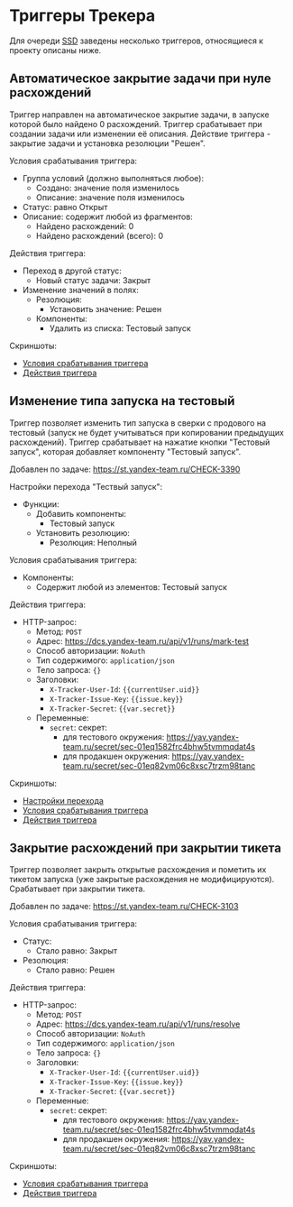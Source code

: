# Триггеры Трекера

Для очереди [SSD](https://st.yandex-team.ru/SSD) заведены несколько триггеров, относящиеся к проекту описаны ниже.

## Автоматическое закрытие задачи при нуле расхождений

Триггер направлен на автоматическое закрытие задачи, в запуске которой было найдено 0 расхождений.
Триггер срабатывает при создании задачи или изменении её описания. Действие триггера - закрытие задачи и установка резолюции "Решен".

Условия срабатывания триггера:
- Группа условий (должно выполняться любое):
  - Создано: значение поля изменилось
  - Описание: значение поля изменилось
- Статус: равно Открыт
- Описание: содержит любой из фрагментов:
  - Найдено расхождений: 0
  - Найдено расхождений (всего): 0

Действия триггера:
- Переход в другой статус:
  - Новый статус задачи: Закрыт
- Изменение значений в полях:
  - Резолюция:
    - Установить значение: Решен
  - Компоненты:
    - Удалить из списка: Тестовый запуск

Скриншоты:
- [Условия срабатывания триггера](images/triggers/close_if_zero_conditions.png)
- [Действия триггера](images/triggers/close_if_zero_actions.png)

## Изменение типа запуска на тестовый

Триггер позволяет изменить тип запуска в сверки с продового на тестовый (запуск не будет учитываться при копировании предыдущих расхождений).
Триггер срабатывает на нажатие кнопки "Тестовый запуск", которая добавляет компоненту "Тестовый запуск".

Добавлен по задаче: https://st.yandex-team.ru/CHECK-3390

Настройки перехода "Тествый запуск":
- Функции:
  - Добавить компоненты:
    - Тестовый запуск
  - Установить резолюцию:
    - Резолюция: Неполный

Условия срабатывания триггера:
- Компоненты:
  - Содержит любой из элементов: Тестовый запуск

Действия триггера:
- HTTP-запрос:
  - Метод: `POST`
  - Адрес: https://dcs.yandex-team.ru/api/v1/runs/mark-test
  - Способ авторизации: `NoAuth`
  - Тип содержимого: `application/json`
  - Тело запроса: `{}`
  - Заголовки:
    - `X-Tracker-User-Id`: `{{currentUser.uid}}`
    - `X-Tracker-Issue-Key`: `{{issue.key}}`
    - `X-Tracker-Secret`: `{{var.secret}}`
  - Переменные:
    - `secret`: секрет:
      - для тестового окружения: https://yav.yandex-team.ru/secret/sec-01eq1582frc4bhw5tvmmqdat4s
      - для продакшен окружения: https://yav.yandex-team.ru/secret/sec-01eq82vm06c8xsc7trzm98tanc

Скриншоты:
- [Настройки перехода](images/triggers/test_check_workflow.png)
- [Условия срабатывания триггера](images/triggers/test_check_conditions.png)
- [Действия триггера](images/triggers/test_check_actions.png)

## Закрытие расхождений при закрытии тикета

Триггер позволяет закрыть открытые расхождения и пометить их тикетом запуска (уже закрытые расхождения не модифицируются).
Срабатывает при закрытии тикета.

Добавлен по задаче: https://st.yandex-team.ru/CHECK-3103

Условия срабатывания триггера:
- Статус:
  - Стало равно: Закрыт
- Резолюция:
  - Стало равно: Решен

Действия триггера:
- HTTP-запрос:
  - Метод: `POST`
  - Адрес: https://dcs.yandex-team.ru/api/v1/runs/resolve
  - Способ авторизации: `NoAuth`
  - Тип содержимого: `application/json`
  - Тело запроса: `{}`
  - Заголовки:
    - `X-Tracker-User-Id`: `{{currentUser.uid}}`
    - `X-Tracker-Issue-Key`: `{{issue.key}}`
    - `X-Tracker-Secret`: `{{var.secret}}`
  - Переменные:
    - `secret`: секрет:
      - для тестового окружения: https://yav.yandex-team.ru/secret/sec-01eq1582frc4bhw5tvmmqdat4s
      - для продакшен окружения: https://yav.yandex-team.ru/secret/sec-01eq82vm06c8xsc7trzm98tanc

Скриншоты:
- [Условия срабатывания триггера](images/triggers/update_jira_conditions.png)
- [Действия триггера](images/triggers/update_jira_actions.png)
